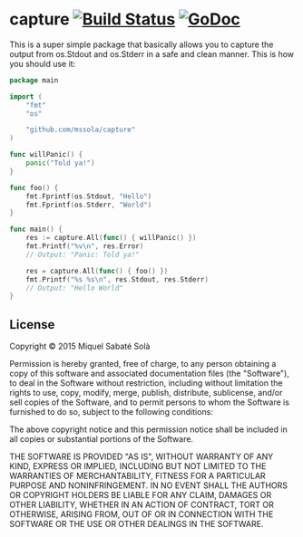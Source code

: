 # capture [![Build Status](https://travis-ci.org/mssola/capture.svg?branch=master)](https://travis-ci.org/mssola/capture) [![GoDoc](https://godoc.org/github.com/mssola/capture?status.png)](http://godoc.org/github.com/mssola/capture)

This is a super simple package that basically allows you to capture the output
from os.Stdout and os.Stderr in a safe and clean manner. This is how you should
use it:

```go
package main

import (
	"fmt"
	"os"

	"github.com/mssola/capture"
)

func willPanic() {
	panic("Told ya!")
}

func foo() {
	fmt.Fprintf(os.Stdout, "Hello")
	fmt.Fprintf(os.Stderr, "World")
}

func main() {
	res := capture.All(func() { willPanic() })
	fmt.Printf("%v\n", res.Error)
	// Output: "Panic: Told ya!"

	res = capture.All(func() { foo() })
	fmt.Printf("%s %s\n", res.Stdout, res.Stderr)
	// Output: "Hello World"
}
```

## License

Copyright &copy; 2015 Miquel Sabaté Solà

Permission is hereby granted, free of charge, to any person obtaining
a copy of this software and associated documentation files (the
"Software"), to deal in the Software without restriction, including
without limitation the rights to use, copy, modify, merge, publish,
distribute, sublicense, and/or sell copies of the Software, and to
permit persons to whom the Software is furnished to do so, subject to
the following conditions:

The above copyright notice and this permission notice shall be
included in all copies or substantial portions of the Software.

THE SOFTWARE IS PROVIDED "AS IS", WITHOUT WARRANTY OF ANY KIND,
EXPRESS OR IMPLIED, INCLUDING BUT NOT LIMITED TO THE WARRANTIES OF
MERCHANTABILITY, FITNESS FOR A PARTICULAR PURPOSE AND
NONINFRINGEMENT. IN NO EVENT SHALL THE AUTHORS OR COPYRIGHT HOLDERS BE
LIABLE FOR ANY CLAIM, DAMAGES OR OTHER LIABILITY, WHETHER IN AN ACTION
OF CONTRACT, TORT OR OTHERWISE, ARISING FROM, OUT OF OR IN CONNECTION
WITH THE SOFTWARE OR THE USE OR OTHER DEALINGS IN THE SOFTWARE.


